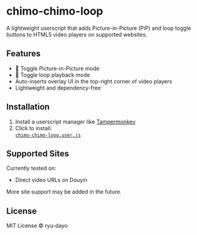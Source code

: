 # chimo-chimo-loop

A lightweight userscript that adds Picture-in-Picture (PiP) and loop toggle buttons to HTML5 video players on supported websites.

## Features

- 🌠 Toggle Picture-in-Picture mode
- 🔁 Toggle loop playback mode
- Auto-inserts overlay UI in the top-right corner of video players
- Lightweight and dependency-free

## Installation

1. Install a userscript manager like [Tampermonkey](https://www.tampermonkey.net/)
2. Click to install:  
   [`chimo-chimo-loop.user.js`](https://raw.githubusercontent.com/ryu-dayo/chimo-chimo-loop/main/chimo-chimo-loop.user.js)

## Supported Sites

Currently tested on:

- Direct video URLs on Douyin

More site support may be added in the future.

## License

MIT License © ryu-dayo
